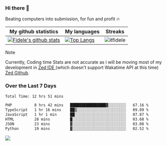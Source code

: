### Hi there 👋
<p>Beating computers into submission, for fun and profit 🔥</p>

|My github statistics|My languages|Streaks|
|-|-|-|
|[![Fidele's github stats](https://github-readme-stats.vercel.app/api?username=itfidele&count_private=true&show_icons=true&theme=dark&hide_title=true)](https://github.com/itfidele)|[![Top Langs](https://github-readme-stats.vercel.app/api/top-langs/?username=itfidele&show_icons=true&langs_count=8&theme=dark&layout=compact&hide_title=true)](https://github.com/itfidele)|![itfidele](https://github-readme-streak-stats.herokuapp.com/?user=itfidele&theme=dark)

> [!NOTE]  
> Currently, Coding time Stats are not accurate as i will be moving most of my development in <a href="https://zed.dev" target="_blank"> Zed IDE </a> (which doesn't support Wakatime API at this time) <a href="https://github.com/zed-industries/zed">Zed Github</a>.

### Over the Last 7 Days
<!--START_SECTION:waka-->

```txt
Total Time: 12 hrs 51 mins

PHP          8 hrs 42 mins   ████████████████▓░░░░░░░░   67.16 %
TypeScript   1 hr 16 mins    ██▒░░░░░░░░░░░░░░░░░░░░░░   09.89 %
JavaScript   1 hr 1 min      ██░░░░░░░░░░░░░░░░░░░░░░░   07.87 %
HTML         28 mins         █░░░░░░░░░░░░░░░░░░░░░░░░   03.68 %
JSON         23 mins         ▓░░░░░░░░░░░░░░░░░░░░░░░░   03.08 %
Python       19 mins         ▓░░░░░░░░░░░░░░░░░░░░░░░░   02.52 %
```

<!--END_SECTION:waka-->



![](https://komarev.com/ghpvc/?username=itfidele)

